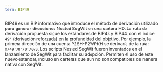 ```yaml
---
term: BIP49
---
```


BIP49 es un BIP informativo que introduce el método de derivación utilizado para generar direcciones Nested SegWit en una cartera HD. La ruta de derivación propuesta sigue los estándares de BIP43 y BIP44, con el índice `49'` (derivación reforzada) en la profundidad del objetivo. Por ejemplo, la primera dirección de una cuenta P2SH-P2WPKH se derivaría de la ruta: `m/49'/0'/0'/0/0`. Los scripts Nested SegWit fueron inventados en el lanzamiento de SegWit para facilitar su adopción. Permiten el uso de este nuevo estándar, incluso en carteras que aún no son compatibles de manera nativa con SegWit.